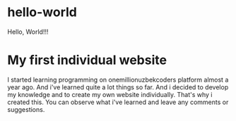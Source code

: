 # hello-world
Hello, World!!!
<!DOCTYPE html>
<html lang="en" dir="ltr">
  <head>
    <meta charset="utf-8">
    
  </head>
  <body>
    <h1>My first individual website</h1>
    <p> I started learning programming on onemillionuzbekcoders platform almost a year ago.
    And i've learned quite a lot things so far. And i decided to develop my knowledge and to create my own website individually.
  That's why i created this. You can observe what i've learned and leave any comments or suggestions.  </p>
  </body>
